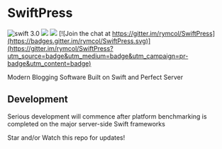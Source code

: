 # SwiftPress

![](https://img.shields.io/badge/swift-3.0-orange.svg "swift 3.0") ![](https://img.shields.io/badge/License-Apache%202-lightgrey.svg) ![](https://img.shields.io/badge/Build-None-red.svg) [![Join the chat at https://gitter.im/rymcol/SwiftPress](https://badges.gitter.im/rymcol/SwiftPress.svg)](https://gitter.im/rymcol/SwiftPress?utm_source=badge&utm_medium=badge&utm_campaign=pr-badge&utm_content=badge)

Modern Blogging Software Built on Swift and Perfect Server

## Development

Serious development will commence after platform benchmarking is completed on the major server-side Swift frameworks

Star and/or Watch this repo for updates!
